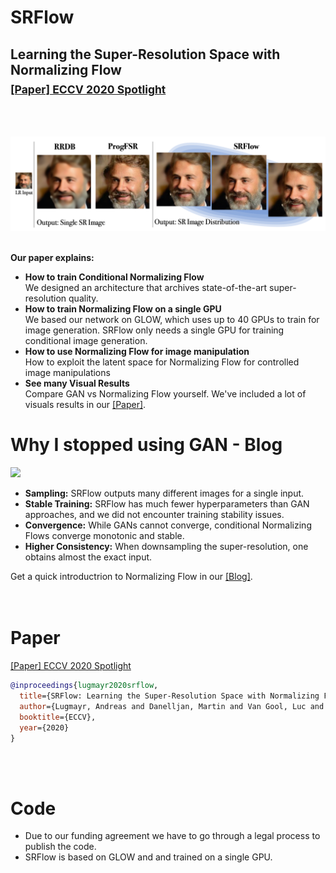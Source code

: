 # SRFlow
## Learning the Super-Resolution Space with Normalizing Flow <br> <sub> [[Paper] ECCV 2020 Spotlight](https://bit.ly/2DkwQcg) </sub>
<br><br>

[![](img/teaser.png)](https://bit.ly/3jWFRcr)
<br><br>

**Our paper explains:**

- **How to train Conditional Normalizing Flow** <br>
  We designed an architecture that archives state-of-the-art super-resolution quality.
- **How to train Normalizing Flow on a single GPU**  <br>
  We based our network on GLOW, which uses up to 40 GPUs to train for image generation. SRFlow only needs a single GPU for training conditional image generation.
- **How to use Normalizing Flow for image manipulation**  <br>
  How to exploit the latent space for Normalizing Flow for controlled image manipulations
- **See many Visual Results**  <br>
  Compare GAN vs Normalizing Flow yourself. We've included a lot of visuals results in our [[Paper]](https://bit.ly/2D9cN0L).

# Why I stopped using GAN - Blog

[![](img/random_walk.gif)](https://bit.ly/2EdJzhy)

- **Sampling:** SRFlow outputs many different images for a single input.
- **Stable Training:** SRFlow has much fewer hyperparameters than GAN approaches, and we did not encounter training stability issues.
- **Convergence:** While GANs cannot converge, conditional Normalizing Flows converge monotonic and stable.
- **Higher Consistency:** When downsampling the super-resolution, one obtains almost the exact input.

Get a quick introductrion to Normalizing Flow in our [[Blog]](https://bit.ly/320bAkH).
<br><br><br>

# Paper
[[Paper] ECCV 2020 Spotlight](https://bit.ly/2XcmSks)

```bibtex
@inproceedings{lugmayr2020srflow,
  title={SRFlow: Learning the Super-Resolution Space with Normalizing Flow},
  author={Lugmayr, Andreas and Danelljan, Martin and Van Gool, Luc and Timofte, Radu},
  booktitle={ECCV},
  year={2020}
}
```
<br><br>

# Code
- Due to our funding agreement we have to go through a legal process to publish the code.
- SRFlow is based on GLOW and and trained on a single GPU.
